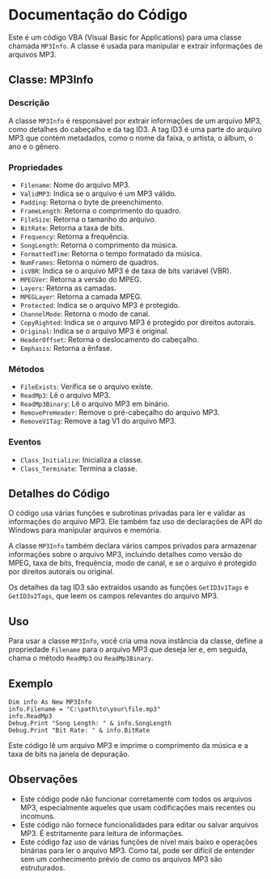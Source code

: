 # Documentação do Código

Este é um código VBA (Visual Basic for Applications) para uma classe chamada `MP3Info`. A classe é usada para manipular e extrair informações de arquivos MP3.

## Classe: MP3Info

### Descrição

A classe `MP3Info` é responsável por extrair informações de um arquivo MP3, como detalhes do cabeçalho e da tag ID3. A tag ID3 é uma parte do arquivo MP3 que contém metadados, como o nome da faixa, o artista, o álbum, o ano e o gênero.

### Propriedades

- `Filename`: Nome do arquivo MP3.
- `ValidMP3`: Indica se o arquivo é um MP3 válido.
- `Padding`: Retorna o byte de preenchimento.
- `FrameLength`: Retorna o comprimento do quadro.
- `FileSize`: Retorna o tamanho do arquivo.
- `BitRate`: Retorna a taxa de bits.
- `Frequency`: Retorna a frequência.
- `SongLength`: Retorna o comprimento da música.
- `FormattedTime`: Retorna o tempo formatado da música.
- `NumFrames`: Retorna o número de quadros.
- `isVBR`: Indica se o arquivo MP3 é de taxa de bits variável (VBR).
- `MPEGVer`: Retorna a versão do MPEG.
- `Layers`: Retorna as camadas.
- `MPEGLayer`: Retorna a camada MPEG.
- `Protected`: Indica se o arquivo MP3 é protegido.
- `ChannelMode`: Retorna o modo de canal.
- `CopyRighted`: Indica se o arquivo MP3 é protegido por direitos autorais.
- `Original`: Indica se o arquivo MP3 é original.
- `HeaderOffset`: Retorna o deslocamento do cabeçalho.
- `Emphasis`: Retorna a ênfase.

### Métodos

- `FileExists`: Verifica se o arquivo existe.
- `ReadMp3`: Lê o arquivo MP3.
- `ReadMp3Binary`: Lê o arquivo MP3 em binário.
- `RemovePreHeader`: Remove o pré-cabeçalho do arquivo MP3.
- `RemoveV1Tag`: Remove a tag V1 do arquivo MP3.

### Eventos

- `Class_Initialize`: Inicializa a classe.
- `Class_Terminate`: Termina a classe.

## Detalhes do Código

O código usa várias funções e subrotinas privadas para ler e validar as informações do arquivo MP3. Ele também faz uso de declarações de API do Windows para manipular arquivos e memória.

A classe `MP3Info` também declara vários campos privados para armazenar informações sobre o arquivo MP3, incluindo detalhes como versão do MPEG, taxa de bits, frequência, modo de canal, e se o arquivo é protegido por direitos autorais ou original.

Os detalhes da tag ID3 são extraídos usando as funções `GetID3v1Tags` e `GetID3v2Tags`, que leem os campos relevantes do arquivo MP3.

## Uso

Para usar a classe `MP3Info`, você cria uma nova instância da classe, define a propriedade `Filename` para o arquivo MP3 que deseja ler e, em seguida, chama o método `ReadMp3` ou `ReadMp3Binary`.

## Exemplo

```vba
Dim info As New MP3Info
info.Filename = "C:\path\to\your\file.mp3"
info.ReadMp3
Debug.Print "Song Length: " & info.SongLength
Debug.Print "Bit Rate: " & info.BitRate
```

Este código lê um arquivo MP3 e imprime o comprimento da música e a taxa de bits na janela de depuração.

## Observações

- Este código pode não funcionar corretamente com todos os arquivos MP3, especialmente aqueles que usam codificações mais recentes ou incomuns.
- Este código não fornece funcionalidades para editar ou salvar arquivos MP3. É estritamente para leitura de informações.
- Este código faz uso de várias funções de nível mais baixo e operações binárias para ler o arquivo MP3. Como tal, pode ser difícil de entender sem um conhecimento prévio de como os arquivos MP3 são estruturados.